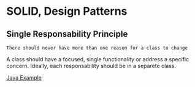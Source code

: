 # SOLID, Design Patterns

## Single Responsability Principle
`There should never have more than one reason for a class to change`

A class should have a focused, single functionality or address a specific concern. Ideally, each responsability should be in a separete class.

[Java Example](https://github.com/jackanakin/solid/tree/main/java/1%20-%20Single%20Responsability%20Principle)
